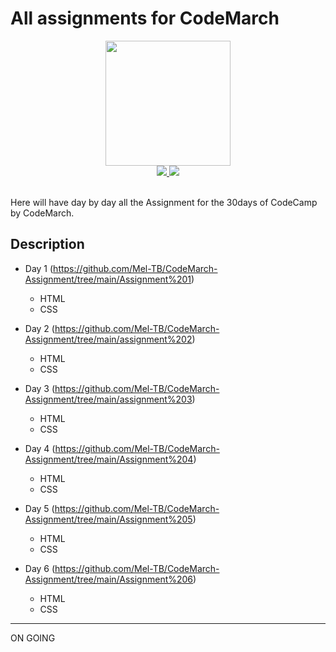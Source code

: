 # All assignments for CodeMarch


<div id="header" align="center">
  <img src="https://media.giphy.com/media/LMcB8XospGZO8UQq87/giphy.gif" width="200"/>

<div id="badges">
<a href="https://github.com/Mel-TB">
<img src="https://img.shields.io/github/followers/Mel-TB?style=social">
</a>
<a href="https://twitter.com/mel_trbd">
<img src="https://img.shields.io/badge/Twitter-grey?style=for-the-badge&logo=twitter&logoColor=white">
</a>
</div>
</div>
<br>

Here will have day by day all the Assignment for the 30days of CodeCamp by CodeMarch.

## Description

- Day 1 (https://github.com/Mel-TB/CodeMarch-Assignment/tree/main/Assignment%201)
  - HTML
  - CSS

 - Day 2 (https://github.com/Mel-TB/CodeMarch-Assignment/tree/main/assignment%202)
    - HTML 
    - CSS
  
 - Day 3 (https://github.com/Mel-TB/CodeMarch-Assignment/tree/main/assignment%203)
    - HTML 
   - CSS

- Day 4 (https://github.com/Mel-TB/CodeMarch-Assignment/tree/main/Assignment%204)
    - HTML 
     - CSS
  
 - Day 5 (https://github.com/Mel-TB/CodeMarch-Assignment/tree/main/Assignment%205)
    - HTML 
    - CSS
  
  - Day 6 (https://github.com/Mel-TB/CodeMarch-Assignment/tree/main/Assignment%206)
    - HTML 
    - CSS
  
  ---
 
  ON GOING 
  

